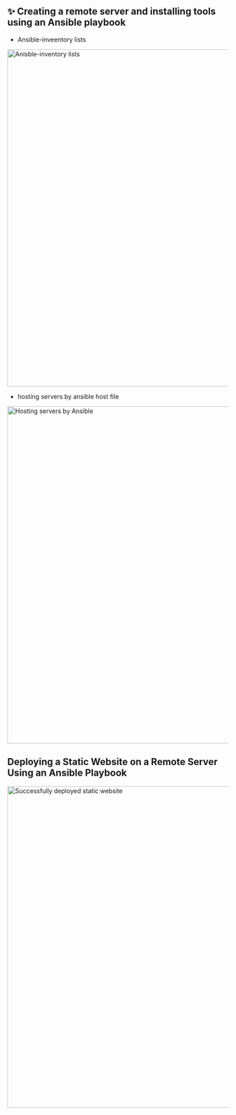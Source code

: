 ## ✨ Creating a remote server and installing tools using an Ansible playbook

- Ansible-inveentory lists
<img width="1366" height="768" alt="Anisble-inventory lists" src="https://github.com/user-attachments/assets/f88fd969-a0b5-4320-91d4-5b791ccb3dc4" />

- hosting servers by ansible host file
<img width="1366" height="768" alt="Hosting servers by Ansible" src="https://github.com/user-attachments/assets/ae59f669-9b64-4fe4-a727-316f283d79af" />

## Deploying a Static Website on a Remote Server Using an Ansible Playbook
<img width="1366" height="732" alt="Successfully deployed static website" src="https://github.com/user-attachments/assets/feb9cbd8-bbb1-4667-aba4-edd782bafc70" />
